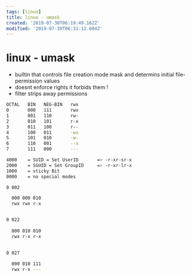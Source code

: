 ```yaml
---
tags: [linux]
title: linux - umask
created: '2019-07-30T06:19:49.162Z'
modified: '2019-07-30T06:31:12.604Z'
---
```


# linux - umask

* builtin that controls file creation mode mask and determins initial file-permission values
* doesnt enforce rights it forbids them !
* filter strips away permissions


```sh
OCTAL   BIN   NEG-BIN   rwx
0       000   111       rwx
1       001   110       rw-
2       010   101       r-x
3       011   100       r--
4       100   011       -wx
5       101   010       -w-
6       110   001       --x
7       111   000       ---
```

```sh
4000    = SUID = Set UserID       => -r-xr-sr-x
2000    = SGUID = Set GroupID     => -r-xr-lr-x
1000    = sticky Bit
0000    = no special modes
```

```sh
0 002

  000 000 010
  rwx rwx r-x


0 022
 
  000 010 010
  rwx r-x r-x
  
  
0 027

  000 010 111
  rwx r-x ---
```
